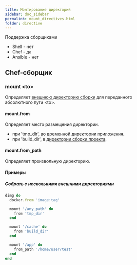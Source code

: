 ```yaml
---
title: Монтирование директорий
sidebar: doc_sidebar
permalink: mount_directives.html
folder: directive
---
```

Поддержка сборщиками

- Shell - нет
- Chef - да
- Ansible - нет

## Chef-сборщик

### mount \<to\>

Определяет [внешнюю директорию сборки](definitions.html#внешняя-директория-сборки) для переданного абсолютного пути \<to\>.


#### mount.from

Определяет место размещения директории.

* при 'tmp_dir', во [временной директории приложения](definitions.html#временная-директория-приложения).
* при 'build_dir', в [директории сборки проекта](definitions.html#директория-сборки-проекта).

#### mount.from_path

Определяет произвольную директорию.

#### Примеры

##### Собрать с несколькими внешними директориями
```ruby
dimg do
  docker.from 'image:tag'

  mount '/any_path' do
    from 'tmp_dir'
  end

  mount '/cache' do
    from 'build_dir'
  end

  mount '/app' do
    from_path '/home/user/test'
  end
end
```

